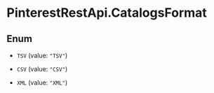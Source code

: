 # PinterestRestApi.CatalogsFormat

## Enum


* `TSV` (value: `"TSV"`)

* `CSV` (value: `"CSV"`)

* `XML` (value: `"XML"`)


